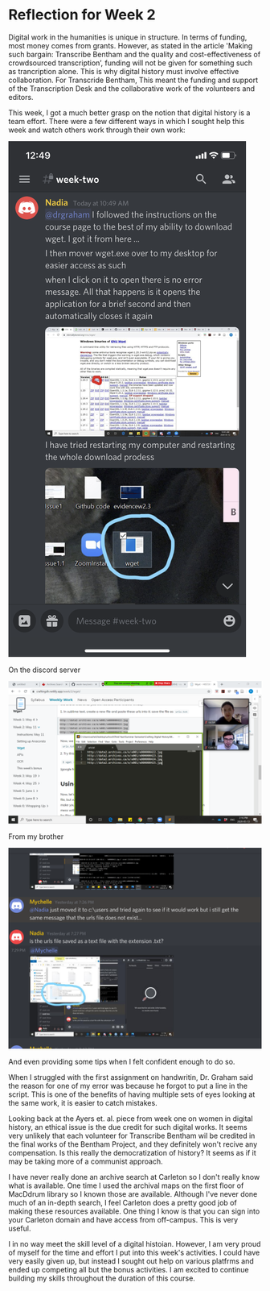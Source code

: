 # Reflection for Week 2

Digital work in the humanities is unique in structure. In terms of funding, most money comes from grants. However, as stated in the article 
'Making such bargain: Transcribe Bentham and the quality and cost-effectiveness of crowdsourced transcription’, funding will not be given for something such as trancription alone. This is why digital history must involve effective collaboration. For Transcride Bentham, This meant the funding and support of the Transcription Desk and the collaborative work of the volunteers and editors.

This week, I got a much better grasp on the notion that digital history is a team effort. There were a few different ways in which I sought help this week and watch others work through their own work:

![image i just uploaded](help1.PNG)

On the discord server

![image i just uploaded](cam1.png)

From my brother

![image i just uploaded](giving-help.png)
 
And even providing some tips when I felt confident enough to do so.

When I struggled with the first assignment on handwritin, Dr. Graham said the reason for one of my error was because he forgot to put a line in the script. This is one of the benefits of having multiple sets of eyes looking at the same work, it is easier to catch mistakes.

Looking back at the Ayers et. al. piece from week one on women in digital history, an ethical issue is the due credit for such digital works. It seems very unlikely that each volunteer for Transcribe Bentham wil be credited in the final works of the Bentham Project, and they definitely won't recive any compensation. Is this really the democratization of history? It seems as if it may be taking more of a communist approach.

I have never really done an archive search at Carleton so I don't really know what is available. One time I used the archival maps on the first floor of MacDdrum library so I known those are available. Although I've never done much of an in-depth search, I feel Carleton does a pretty good job of making these resources available. One thing I know is that you can sign into your Carleton domain and have access from off-campus. This is very useful.

I in no way meet the skill level of a digital histoian. However, I am very proud of myself for the time and effort I put into this week's activities. I could have very easily given up, but instead I sought out help on various platfrms and ended up competing all but the bonus activities. I am excited to continue building my skills throughout the duration of this course.
